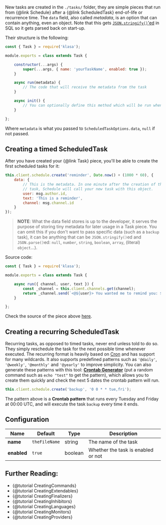 New tasks are created in the `./tasks/` folder, they are simple pieces that run from {@link Schedule} after a {@link ScheduledTask} end-of-life or recurrence time. The `data` field, also called *metadata*, is an option that can contain anything, even an object. Note that this gets [`JSON.stringify()`'ed](https://developer.mozilla.org/en-US/docs/Web/JavaScript/Reference/Global_Objects/JSON/stringify) in SQL so it gets parsed back on start-up.

Their structure is the following:

```javascript
const { Task } = require('klasa');

module.exports = class extends Task {

	constructor(...args) {
		super(...args, { name: 'yourTaskName', enabled: true });
	}

	async run(metadata) {
		// The code that will receive the metadata from the task
	}

	async init() {
		// You can optionally define this method which will be run when the bot starts (after login, so discord data is available via this.client)
	}

};
```

Where `metadata` is what you passed to `ScheduledTaskOptions.data`, `null` if not passed.

## Creating a timed ScheduledTask

After you have created your {@link Task} piece, you'll be able to create the first scheduled tasks for it:

```javascript
this.client.schedule.create('reminder', Date.now() + (1000 * 60), {
	data: {
		// This is the metadata. In one minute after the creation of this scheduled
		// task, Schedule will call your new task with this object.
		user: msg.author.id,
		text: 'This is a reminder',
		channel: msg.channel.id
	}
});
```

> **NOTE**: What the data field stores is up to the developer, it serves the purpose of storing tiny metadata for later usage in a Task piece. You can omit this if you don't want to pass specific data (such as a `backup` task), it can be anything that can be `JSON.stringify()`ed and `JSON.parse()`ed: `null`, `number`, `string`, `boolean`, `array`, (literal) `object`...).

Source code:

```javascript
const { Task } = require('klasa');

module.exports = class extends Task {

	async run({ channel, user, text }) {
		const _channel = this.client.channels.get(channel);
		return _channel.send(`<@${user}> You wanted me to remind you: ${text}`);
	}

};
```

Check the source of the piece above [here](https://github.com/dirigeants/klasa-pieces/blob/9ba1c48b08ad2b1ea55aeadc6d7e8e067346c0a2/tasks/reminder.js).

## Creating a recurring ScheduledTask

Recurring tasks, as opposed to timed tasks, never end unless told to do so. They simply reschedule the task for the next possible time whenever executed. The recurring format is heavily based on [Cron](https://en.wikipedia.org/wiki/Cron) and has support for many wildcards. It also supports predefined patterns such as `'@daily'`, `'@weekly'`, `'@monthly'` and `'@yearly'` to improve simplicity. You can also generate these patterns with this tool: [**Crontab Generator**](https://crontab-generator.org/) (put a random command such as `echo "test"` to get the pattern), which allows you to create them quickly and check the next 5 dates the crontab pattern will run.

```javascript
this.client.schedule.create('backup', '0 0 * * tue,fri');
```

The pattern above is a **Crontab pattern** that runs every Tuesday and Friday at 00:00 UTC, and will execute the task `backup` every time it ends.

## Configuration

| Name        | Default       | Type    | Description                        |
| ----------- | ------------- | ------- | ---------------------------------- |
| **name**    | `theFileName` | string  | The name of the task               |
| **enabled** | `true`        | boolean | Whether the task is enabled or not |

## Further Reading:

- {@tutorial CreatingCommands}
- {@tutorial CreatingExtendables}
- {@tutorial CreatingFinalizers}
- {@tutorial CreatingInhibitors}
- {@tutorial CreatingLanguages}
- {@tutorial CreatingMonitors}
- {@tutorial CreatingProviders}
